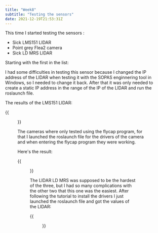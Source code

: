 ```yaml
---
title: "Week8"
subtitle: "Testing the sensors"
date: 2021-12-19T21:53:31Z
---
```


This time I started testing the sensors :
* Sick LMS151 LIDAR 
* Point grey Flea2 camera
* Sick LD MRS LIDAR 

Starting with the first in the list:

I had some difficulties in testing this sensor because I changed the IP address of the LIDAR when testing
it with the SOPAS enginnering tool in Windows, so I needed to change it back. After that it was only needed to create a static IP address
in the range of the IP of the LIDAR and run the roslaunch file.

The results of the LMS151 LIDAR:

{{<figure src="/LIDAR_LMS151.png" alt="LIDAR_LMS151" >}}


The cameras where only tested using the flycap program, for that I launched the roslaunch file for the drivers of the camera
and when entering the flycap program they were working.

Here's the result:

{{<figure src="/Camera_test.png" alt="camera_test" >}}

The LIDAR LD MRS was supposed to be the hardest of the three, but I had so many complications with the other two that this 
one was the easiest.
After following the tutorial to install the drivers I just launched the roslaunch file and got the values of the LIDAR:

{{<figure src="/LIDAR3D.png" alt="3D_LIDAR" >}}


